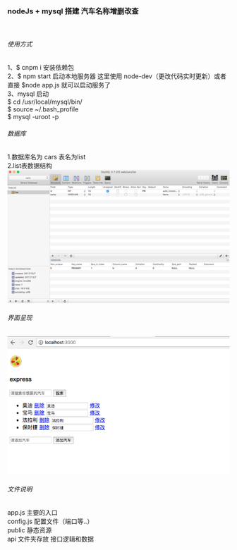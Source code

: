 ### **nodeJs + mysql 搭建 汽车名称增删改查**
<br>


###### 使用方式
1、$ cnpm i 安装依赖包 <br>
2、$ npm start 启动本地服务器 这里使用 node-dev（更改代码实时更新）或者 直接 $node app.js 就可以启动服务了  <br>
3、mysql 启动 <br>
$ cd /usr/local/mysql/bin/  <br>
$ source ~/.bash_profile  <br>
$ mysql -uroot -p  <br>

###### 数据库
1.数据库名为 cars 表名为list <br>
2.list表数据结构
![](https://github.com/Zion0707/mysqlApi/blob/master/screenshots/list_table.png)


###### 界面呈现
![](https://github.com/Zion0707/mysqlApi/blob/master/screenshots/view.png)


###### 文件说明
app.js 主要的入口  <br>
config.js 配置文件（端口等..）   <br>
public 静态资源  <br>
api 文件夹存放 接口逻辑和数据  <br>

